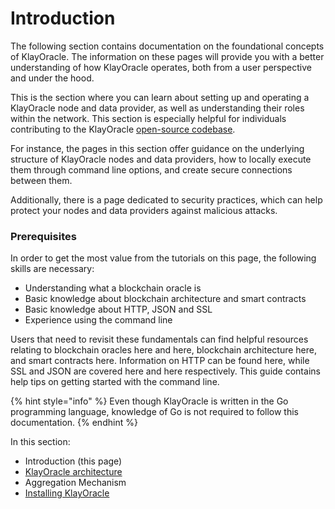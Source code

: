 # Introduction

The following section contains documentation on the foundational concepts of KlayOracle. The information on these pages will provide you with a better understanding of how KlayOracle operates, both from a user perspective and under the hood.

This is the section where you can learn about setting up and operating a KlayOracle node and data provider, as well as understanding their roles within the network. This section is especially helpful for individuals contributing to the KlayOracle [open-source codebase](https://github.com/KlayOracle/klayoracle-monorepo).

For instance, the pages in this section offer guidance on the underlying structure of KlayOracle nodes and data providers, how to locally execute them through command line options, and create secure connections between them.

Additionally, there is a page dedicated to security practices, which can help protect your nodes and data providers against malicious attacks.

### Prerequisites <a href="#prerequisites" id="prerequisites"></a>

In order to get the most value from the tutorials on this page, the following skills are necessary:

* Understanding what a blockchain oracle is
* Basic knowledge about blockchain architecture and smart contracts
* Basic knowledge about HTTP, JSON and SSL
* Experience using the command line

Users that need to revisit these fundamentals can find helpful resources relating to blockchain oracles here and here, blockchain architecture here, and smart contracts here. Information on HTTP can be found here, while SSL and JSON are covered here and here respectively. This guide contains help tips on getting started with the command line.

{% hint style="info" %}
Even though KlayOracle is written in the Go programming language, knowledge of Go is not required to follow this documentation.
{% endhint %}

In this section:

* Introduction (this page)
* [KlayOracle architecture](broken-reference)
* Aggregation Mechanism
* [Installing KlayOracle](broken-reference)

